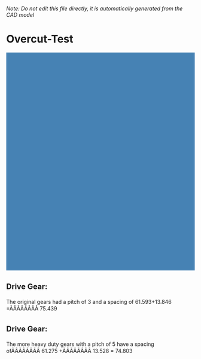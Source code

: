 ###### Note: Do not edit this file directly, it is automatically generated from the CAD model

# Overcut-Test

![](/project.svg)

<h3 style="font-size:20px;"><strong>Drive Gear:</strong></h3>The original gears had a pitch of 3 and a spacing of 61.593+13.846 =ÃÂÃÂÃÂÃÂ 75.439


<h3 style="font-size:20px;"><strong>Drive Gear:</strong></h3>The more heavy duty gears with a pitch of 5 have a spacing ofÃÂÃÂÃÂÃÂ 61.275 +ÃÂÃÂÃÂÃÂ 13.528 = 74.803


